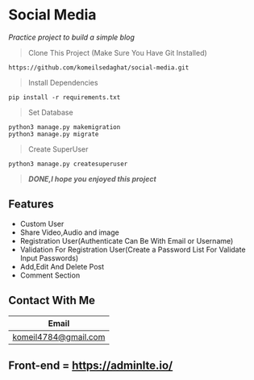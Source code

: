 # Social Media
_Practice project to build a simple blog_

> Clone This Project (Make Sure You Have Git Installed)
```
https://github.com/komeilsedaghat/social-media.git
```
>Install Dependencies
```
pip install -r requirements.txt
``` 
>Set Database
```
python3 manage.py makemigration
python3 manage.py migrate
```
>Create SuperUser 
```
python3 manage.py createsuperuser
```

>***DONE,I hope you enjoyed this project***

## Features
* Custom User
* Share Video,Audio and image
* Registration User(Authenticate Can Be With Email or Username)
* Validation For Registration User(Create a Password List For Validate Input Passwords)
* Add,Edit And Delete Post
* Comment Section




## Contact With Me

Email|
-----|
komeil4784@gmail.com|


## Front-end = https://adminlte.io/